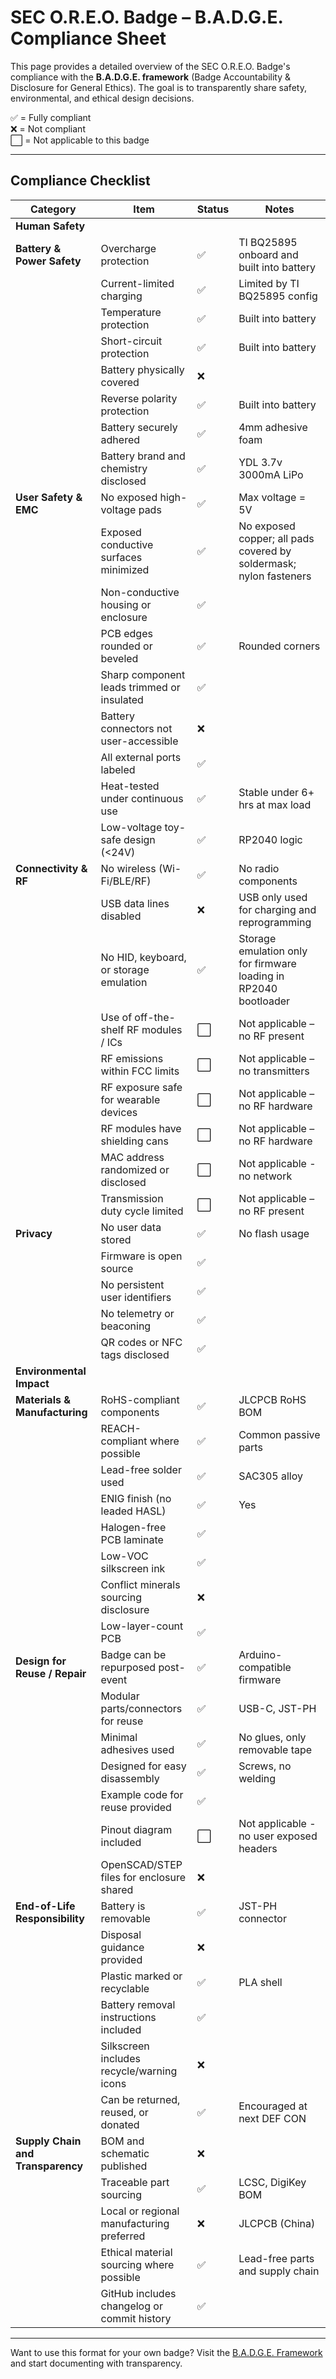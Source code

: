 # SEC O.R.E.O. Badge – B.A.D.G.E. Compliance Sheet

This page provides a detailed overview of the SEC O.R.E.O. Badge's compliance with the **B.A.D.G.E. framework** (Badge Accountability & Disclosure for General Ethics). The goal is to transparently share safety, environmental, and ethical design decisions.

✅ = Fully compliant  
❌ = Not compliant  
⬜ = Not applicable to this badge  

---

## Compliance Checklist

| Category                        | Item                                                | Status | Notes                            |
|--------------------------------|-----------------------------------------------------|--------|-----------------------------------|
| **Human Safety**               |                                                     |        |                                   |
| **Battery & Power Safety**      | Overcharge protection                               | ✅     | TI BQ25895 onboard and built into battery  |
|                                 | Current-limited charging                            | ✅     | Limited by TI BQ25895 config      |
|                                 | Temperature protection                              | ✅     | Built into battery                |
|                                 | Short-circuit protection                            | ✅     | Built into battery                |
|                                 | Battery physically covered                          | ❌     |                                   |
|                                 | Reverse polarity protection                         | ✅     | Built into battery                |
|                                 | Battery securely adhered                            | ✅     | 4mm adhesive foam                 |
|                                 | Battery brand and chemistry disclosed               | ✅     | YDL 3.7v 3000mA LiPo              |
| **User Safety & EMC**           | No exposed high-voltage pads                        | ✅     | Max voltage = 5V                 |
|                                 | Exposed conductive surfaces minimized               | ✅     | No exposed copper; all pads covered by soldermask; nylon fasteners |
|                                 | Non-conductive housing or enclosure                 | ✅     |                                   |
|                                 | PCB edges rounded or beveled                        | ✅     | Rounded corners                   |
|                                 | Sharp component leads trimmed or insulated          | ✅     |                                   |
|                                 | Battery connectors not user-accessible              | ❌     |                                   |
|                                 | All external ports labeled                          | ✅     |                                   |
|                                 | Heat-tested under continuous use                    | ✅     | Stable under 6+ hrs at max load   |
|                                 | Low-voltage toy-safe design (<24V)                  | ✅     | RP2040 logic                      |
| **Connectivity & RF**           | No wireless (Wi-Fi/BLE/RF)                          | ✅     | No radio components               |
|                                 | USB data lines disabled                             | ❌     | USB only used for charging and reprogramming |
|                                 | No HID, keyboard, or storage emulation              | ✅     | Storage emulation only for firmware loading in RP2040 bootloader |
|                                 | Use of off-the-shelf RF modules / ICs               | ⬜     | Not applicable – no RF present    |
|                                 | RF emissions within FCC limits                      | ⬜     | Not applicable – no transmitters  |
|                                 | RF exposure safe for wearable devices               | ⬜     | Not applicable – no RF hardware   |
|                                 | RF modules have shielding cans                      | ⬜     | Not applicable – no RF hardware   |
|                                 | MAC address randomized or disclosed                 | ⬜     | Not applicable - no network       |
|                                 | Transmission duty cycle limited                     | ⬜     | Not applicable – no RF present    |
| **Privacy**                     | No user data stored                                 | ✅     | No flash usage                    |
|                                 | Firmware is open source                             | ✅     |                                   |
|                                 | No persistent user identifiers                      | ✅     |                                   |
|                                 | No telemetry or beaconing                           | ✅     |                                   |
|                                 | QR codes or NFC tags disclosed                      | ✅     |                                   |
| **Environmental Impact**        |                                                     |        |                                   |
| **Materials & Manufacturing**   | RoHS-compliant components                           | ✅     | JLCPCB RoHS BOM                   |
|                                 | REACH-compliant where possible                      | ✅     | Common passive parts              |
|                                 | Lead-free solder used                               | ✅     | SAC305 alloy                      |
|                                 | ENIG finish (no leaded HASL)                        | ✅     | Yes                               |
|                                 | Halogen-free PCB laminate                           | ✅     |                                   |
|                                 | Low-VOC silkscreen ink                              | ✅     |                                   |
|                                 | Conflict minerals sourcing disclosure               | ❌     |                                   |
|                                 | Low-layer-count PCB                                 | ✅     |                                   |
| **Design for Reuse / Repair**   | Badge can be repurposed post-event                 | ✅     | Arduino-compatible firmware       |
|                                 | Modular parts/connectors for reuse                  | ✅     | USB-C, JST-PH                    |
|                                 | Minimal adhesives used                              | ✅     | No glues, only removable tape     |
|                                 | Designed for easy disassembly                      | ✅     | Screws, no welding                |
|                                 | Example code for reuse provided                     | ✅     |                                   |
|                                 | Pinout diagram included                             | ⬜     | Not applicable - no user exposed headers |
|                                 | OpenSCAD/STEP files for enclosure shared            | ❌     |                                   |
| **End-of-Life Responsibility**  | Battery is removable                                | ✅     | JST-PH connector                  |
|                                 | Disposal guidance provided                          | ❌     |                                   |
|                                 | Plastic marked or recyclable                        | ✅     | PLA shell                         |
|                                 | Battery removal instructions included               | ✅     |                                   |
|                                 | Silkscreen includes recycle/warning icons           | ❌     |                                   |
|                                 | Can be returned, reused, or donated                 | ✅     | Encouraged at next DEF CON        |
| **Supply Chain and Transparency** | BOM and schematic published                        | ❌     |                                   |
|                                 | Traceable part sourcing                             | ✅     | LCSC, DigiKey BOM                 |
|                                 | Local or regional manufacturing preferred           | ❌     | JLCPCB (China)                    |
|                                 | Ethical material sourcing where possible            | ✅     | Lead-free parts and supply chain  |
|                                 | GitHub includes changelog or commit history         | ✅     |                                   |

---

Want to use this format for your own badge? Visit the [B.A.D.G.E. Framework](https://github.com/TheDukeZip/B.A.D.G.E.-Framework/) and start documenting with transparency.

